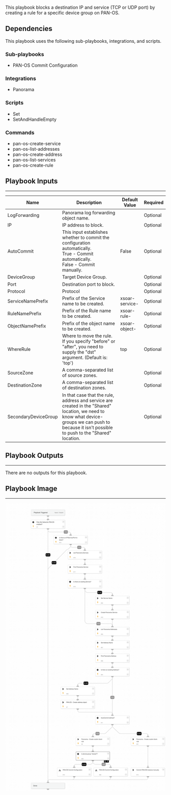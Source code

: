 This playbook blocks a destination IP and service (TCP or UDP port) by creating a rule for a specific device group on PAN-OS. 

## Dependencies

This playbook uses the following sub-playbooks, integrations, and scripts.

### Sub-playbooks

* PAN-OS Commit Configuration

### Integrations

* Panorama

### Scripts

* Set
* SetAndHandleEmpty

### Commands

* pan-os-create-service
* pan-os-list-addresses
* pan-os-create-address
* pan-os-list-services
* pan-os-create-rule

## Playbook Inputs

---

| **Name** | **Description** | **Default Value** | **Required** |
| --- | --- | --- | --- |
| LogForwarding | Panorama log forwarding object name. |  | Optional |
| IP | IP address to block. |  | Optional |
| AutoCommit | This input establishes whether to commit the configuration automatically.<br/>True - Commit automatically.<br/>False - Commit manually. | False | Optional |
| DeviceGroup | Target Device Group. |  | Optional |
| Port | Destination port to block. |  | Optional |
| Protocol | Protocol |  | Optional |
| ServiceNamePrefix | Prefix of the Service name to be created. | xsoar-service- | Optional |
| RuleNamePrefix | Prefix of the Rule name to be created. | xsoar-rule- | Optional |
| ObjectNamePrefix | Prefix of the object name to be created. | xsoar-object- | Optional |
| WhereRule | Where to move the rule. If you specify "before" or "after", you need to supply the "dst" argument. \(Default is: 'top'\) | top | Optional |
| SourceZone | A comma-separated list of source zones. |  | Optional |
| DestinationZone | A comma-separated list of destination zones. |  | Optional |
| SecondaryDeviceGroup | In that case that the rule, address and service are created in the "Shared" location, we need to know what device-groups we can push to because it isn't possible to push to the "Shared" location. |  | Optional |

## Playbook Outputs

---
There are no outputs for this playbook.

## Playbook Image

---

![PAN-OS - Block Destination Service](../doc_files/PAN-OS_-_Block_Destination_Service.png)
